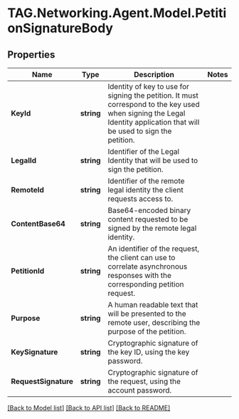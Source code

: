 # TAG.Networking.Agent.Model.PetitionSignatureBody

## Properties

Name | Type | Description | Notes
------------ | ------------- | ------------- | -------------
**KeyId** | **string** | Identity of key to use for signing the petition. It must correspond to the key used when signing the Legal Identity application that will be used to sign the petition. | 
**LegalId** | **string** | Identifier of the Legal Identity that will be used to sign the petition. | 
**RemoteId** | **string** | Identifier of the remote legal identity the client requests access to. | 
**ContentBase64** | **string** | Base64-encoded binary content requested to be signed by the remote legal identity. | 
**PetitionId** | **string** | An identifier of the request, the client can use to correlate asynchronous responses with the corresponding petition request. | 
**Purpose** | **string** | A human readable text that will be presented to the remote user, describing the purpose of the petition. | 
**KeySignature** | **string** | Cryptographic signature of the key ID, using the key password.  | 
**RequestSignature** | **string** | Cryptographic signature of the request, using the account password.  | 

[[Back to Model list]](../README.md#documentation-for-models) [[Back to API list]](../README.md#documentation-for-api-endpoints) [[Back to README]](../README.md)

